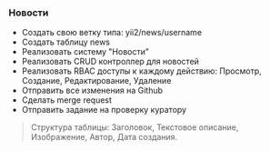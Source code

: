### Новости

- Создать свою ветку типа: yii2/news/username
- Создать таблицу news
- Реализовать систему "Новости"
- Реализовать CRUD контроллер для новостей
- Реализовать RBAC доступы к каждому действию: Просмотр, Создание, Редактирование, Удаление
- Отправить все изменения на Github
- Сделать merge request
- Отправить задание на проверку куратору

> Структура таблицы: Заголовок, Текстовое описание, Изображение, Автор, Дата создания.